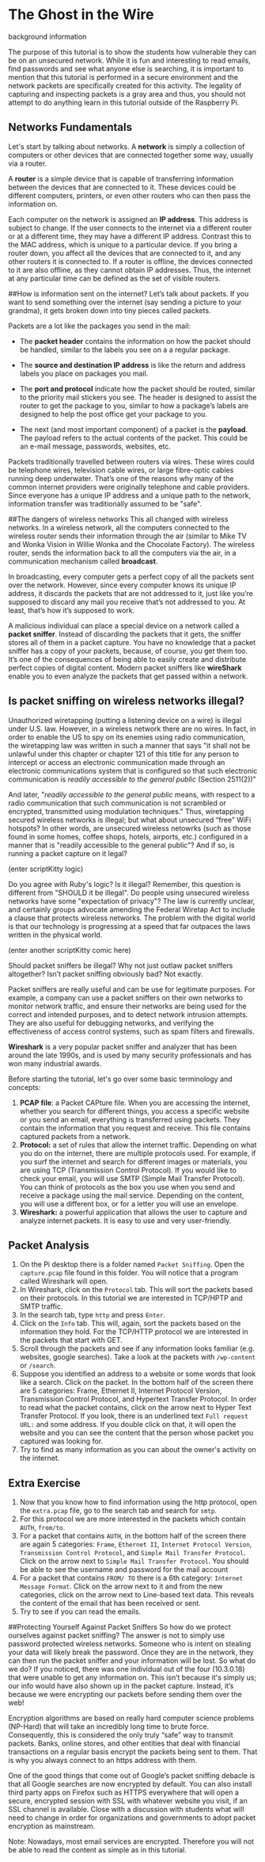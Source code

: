 # The Ghost in the Wire

background information

The purpose of this tutorial is to show the students how vulnerable they can be 
on an unsecured network. While it is fun and interesting to read emails, find 
passwords and see what anyone else is searching, it is important to mention 
that this tutorial is performed in a secure environment and the network 
packets are specifically created for this activity. The legality of capturing 
and inspecting packets is a gray area and thus, you should not attempt to do 
anything learn in this tutorial outside of the Raspberry Pi.


## Networks Fundamentals
Let's start by talking about networks. A **network** is simply a collection of 
computers or other devices that are connected together some way, usually via a 
router. 

A **router** is a simple device that is capable of transferring information 
between the devices that are connected to it. These devices could be different 
computers, printers, or even other routers who can then pass the information 
on.

Each computer on the network is assigned an **IP address**. This address is 
subject to change. If the user connects to the internet via a different router 
or at a different time, they may have a different IP address. Contrast this to 
the MAC address, which is unique to a particular device. If you bring a router 
down, you affect all the devices that are connected to it, and any other 
routers it is connected to. If a router is offline, the devices connected to 
it are also offline, as they cannot obtain IP addresses. Thus, the internet at 
any particular time can be defined as the set of visible routers.

##How is information sent on the internet?
Let’s talk about packets. If you want to send something over the internet 
(say sending a picture to your grandma), it gets broken down into tiny pieces 
called packets.

Packets are a lot like the packages you send in the mail:
* The **packet header** contains the information on how the packet should be 
  handled, similar to the labels you see on a a regular package. 
* The **source and destination IP address** is like the return and address 
  labels you place on packages you mail. 

* The **port and protocol** indicate how the packet should be routed, similar 
  to the priority mail stickers you see. The header is designed to assist the 
  router to get the package to you, similar to how a package’s labels are 
  designed to help the post office get your package to you.

* The next (and most important component) of a packet is the **payload**. The 
  payload refers to the actual contents of the packet. This could be an e-mail 
  message, passwords, websites, etc. 

Packets traditionally travelled between routers via wires. These wires could be 
telephone wires, television cable wires, or large fibre-optic cables running 
deep underwater. That’s one of the reasons why many of the common internet 
providers were originally telephone and cable providers. Since everyone has a 
unique IP address and a unique path to the network, information transfer was 
traditionally assumed to be "safe". 

##The dangers of wireless networks
This all changed with wireless networks. In a wireless network, all the 
computers connected to the wireless router sends their information through the 
air (similar to Mike TV and Wonka Vision in Willie Wonka and the Chocolate 
Factory). The wireless router, sends the information back to all the computers 
via the air, in a communication mechanism called **broadcast**. 

In broadcasting, every computer gets a perfect copy of all the packets sent 
over the network. However, since every computer knows its unique IP address, 
it discards the packets that are not addressed to it, just like you’re 
supposed to discard any mail you receive that’s not addressed to you. At least, 
that’s how it’s supposed to work.

A malicious individual can place a special device on a network called a 
**packet sniffer**. Instead of discarding the packets that it gets, the sniffer 
stores all of them in a packet capture. You have no knowledge that a packet 
sniffer has a copy of your packets, because, of course, you get them too. It’s 
one of the consequences of being able to easily create and distribute perfect copies 
of digital content. Modern packet sniffers like **wireShark** enable you to 
even analyze the packets that get passed within a network.




## Is packet sniffing on wireless networks illegal?

Unauthorized wiretapping (putting a listening device on a wire) is illegal 
under U.S. law. However, in a wireless network there are no wires. In fact, in 
order to enable the US to spy on its enemies using radio communication, the 
wiretapping law was written in such a manner that says "it shall not be 
unlawful under this chapter or chapter 121 of this title for any person to 
intercept or access an electronic communication made through an electronic 
communications system that is configured so that such electronic communication 
is _readily accessible to the general public_ (Section 2511(2))" 

And later, "_readily accessible to the general public_ means, with respect to a 
radio communication that such communication is not scrambled or encrypted, 
transmitted using modulation techniques." Thus, wiretapping secured wireless 
networks is illegal; but what about unsecured “free” WiFi hotspots? In other 
words, are unsecured wireless netowrks (such as those found in some homes, 
coffee shops, hotels, airports, etc.) configured in a manner that is "readily 
accessible to the general public"? And if so, is running a packet capture on it 
legal? 

(enter scriptKitty logic)

Do you agree with Ruby's logic? Is it illegal? Remember, this question is 
different from "SHOULD it be illegal". Do people using unsecured wireless 
networks have some "expectation of privacy"? The law is currently unclear, and 
certainly groups advocate amending the Federal Wiretap Act to include a clause 
that protects wireless networks. The problem with the digital world is that 
our technology is progressing at a speed that far outpaces the laws written in 
the physical world.

(enter another scriptKitty comic here)

Should packet sniffers be illegal? Why not just outlaw packet sniffers 
altogether? Isn’t packet sniffing obviously bad? Not exactly. 

Packet sniffers are really useful and can be use for legitimate 
purposes. For example, a company can use a packet sniffers on their own 
networks to monitor network traffic, and ensure their networks are being 
used for the correct and intended purposes, and to detect network intrusion 
attempts. They are also useful for debugging networks, and verifying the 
effectiveness of access control systems, such as spam filters and firewalls. 

**Wireshark** is a very popular packet sniffer and analyzer that has been 
around the late 1990s, and is used by many security professionals and has won 
many industrial awards. 

Before starting the tutorial, let's go over some basic terminology and concepts:
1. **PCAP file**: a Packet CAPture file. When you are accessing the internet, 
whether you search for different things, you access a specific website or you 
send an email, everything is transferred using packets. They contain the 
information that you request and receive. This file contains captured packets 
from a network. 
2. **Protocol:** a set of rules that allow the internet traffic. Depending on 
what you do on the internet, there are multiple protocols used. For example, 
if you surf the internet and search for different images or materials, you are 
using TCP (Transmission Control Protocol). If you would like to check your 
email, you will use SMTP (Simple Mail Transfer Protocol). You can think of 
protocols as the box you use when you send and receive a package using the 
mail service. Depending on the content, you will use a different box, or for a 
letter you will use an envelope. 
3. **Wireshark:** a powerful application that allows the user to capture and 
analyze internet packets. It is easy to use and very user-friendly.

## Packet Analysis

1. On the Pi desktop there is a folder named `Packet Sniffing`. Open the 
`capture.pcap` file found in this folder. You will notice that a program 
called Wireshark will open.
2. In Wireshark, click on the `Protocol` tab. This will sort the packets based 
on their protocols. In this tutorial we are interested in TCP/HPTP and SMTP 
traffic.
3. In the search tab, type `http` and press `Enter`.
4. Click on the `Info` tab. This will, again, sort the packets based on the 
information they hold. For the TCP/HTTP protocol we are interested in the 
packets that start with GET.
5. Scroll through the packets and see if any information looks familiar (e.g. 
websites, google searches). Take a look at the packets with `/wp-content` or 
`/search`.
6. Suppose you identified an address to a website or some words that look like 
a search. Click on the packet. In the bottom half of the screen there are 5 
categories: Frame, Ethernet II, Internet Protocol Version, Transmission 
Control Protocol, and Hypertext Transfer Protocol. In order to read what the 
packet contains, click on the arrow next to Hyper Text Transfer Protocol. If 
you look, there is an underlined text `Full request URL:` and some address. If 
you double click on that, it will open the website and you can see the content 
that the person whose packet you captured was looking for. 
7. Try to find as many information as you can about the owner's activity on 
the internet.

## Extra Exercise

1. Now that you know how to find information using the http protocol, open the 
`extra.pcap` file, go to the search tab and search for `smtp`. 
2. For this protocol we are more interested in the packets which contain `AUTH`, 
`from/to`.
3. For a packet that contains `AUTH`, in the bottom half of the screen there 
are again 5 categories: `Frame`, `Ethernet II`, `Internet Protocol Version`, 
`Transmission Control Protocol`, and `Simple Mail Transfer Protocol`. Click on 
the arrow next to `Simple Mail Transfer Protocol`. You should be able to see 
the username and password for the mail account
4. For a packet that contains `FROM/ TO` there is a 6th category: `Internet 
Message Format`. Click on the arrow next to it and from the new categories, 
click on the arrow next to Line-based text data. This reveals the content of 
the email that has been received or sent. 
5. Try to see if you can read the emails.


##Protecting Yourself Against Packet Sniffers
So how do we protect ourselves against packet sniffing? The answer is not to 
simply use password protected wireless networks. Someone who is intent on 
stealing your data will likely break the password. Once they are in the 
network, they can then run the packet sniffer and your information will be lost.
So what do we do? If you noticed, there was one individual out of the four 
(10.3.0.18) that were unable to get any information on. This isn’t because it's 
simply us; our info would have also shown up in the packet capture. Instead, 
it’s because we were encrypting our packets before sending them over the web!

Encryption algorithms are based on really hard computer science problems 
(NP-Hard) that will take an incredibly long time to brute force. Consequently, 
this is considered the only truly “safe” way to transmit packets. Banks, online 
stores, and other entities that deal with financial transactions on a regular 
basis encrypt the packets being sent to them. That is why you always connect to 
an https address with them.

One of the good things that come out of Google’s packet sniffing debacle is 
that all Google searches are now encrypted by default. You can also install 
third party apps on Firefox such as HTTPS everywhere that will open a secure, 
encrypted session with SSL with whatever website you visit, if an SSL channel is
available. Close with a discussion with students what will need to change in 
order for organizations and governments to adopt packet encryption as 
mainstream.


Note: Nowadays, most email services are encrypted. Therefore you will not be 
able to read the content as simple as in this tutorial. 






